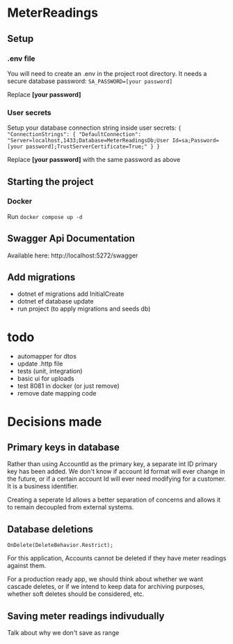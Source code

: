 # MeterReadings

## Setup
### .env file
You will need to create an .env in the project root directory. It needs a secure database password:
`SA_PASSWORD=[your password]`

Replace **[your password]**

### User secrets
Setup your database connection string inside user secrets:
`{
    "ConnectionStrings": {
        "DefaultConnection": "Server=localhost,1433;Database=MeterReadingsDb;User Id=sa;Password=[your password];TrustServerCertificate=True;"
    }
}`

Replace **[your password]** with the same password as above

## Starting the project
### Docker
Run `docker compose up -d`


## Swagger Api Documentation

Available here:
http://localhost:5272/swagger


## Add migrations
- dotnet ef migrations add InitialCreate
- dotnet ef database update
- run project (to apply migrations and seeds db)

# todo
- automapper for dtos
- update .http file
- tests (unit, integration)
- basic ui for uploads
- test 8081 in docker (or just remove)
- remove date mapping code


# Decisions made

## Primary keys in database
Rather than using AccountId as the primary key, a separate int ID primary key has been added.
We don't know if account Id format will ever change in the future, or if a certain account Id will ever need modifying for a customer. It is a business identifier.

Creating a seperate Id allows a better separation of concerns and allows it to remain decoupled from external systems.

## Database deletions
`OnDelete(DeleteBehavior.Restrict); `

For this application, Accounts cannot be deleted if they have meter readings against them. 

For a production ready app, we should think about whether we want cascade deletes, or if we intend to keep data for archiving purposes, whether soft deletes should be considered, etc.

## Saving meter readings indivudually
Talk about why we don't save as range